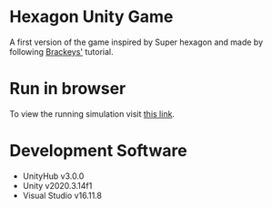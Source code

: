 # Hexagon Unity Game
A first version of the game inspired by Super hexagon and made by following [Brackeys'](https://www.youtube.com/watch?v=p8MzsDBI5EI&t=80s) tutorial.

# Run in browser
To view the running simulation visit [this link](https://adabarbulescu.github.io/Hexagon-2022-Unity-Game/).

# Development Software
  * UnityHub v3.0.0
  * Unity v2020.3.14f1
  * Visual Studio v16.11.8

